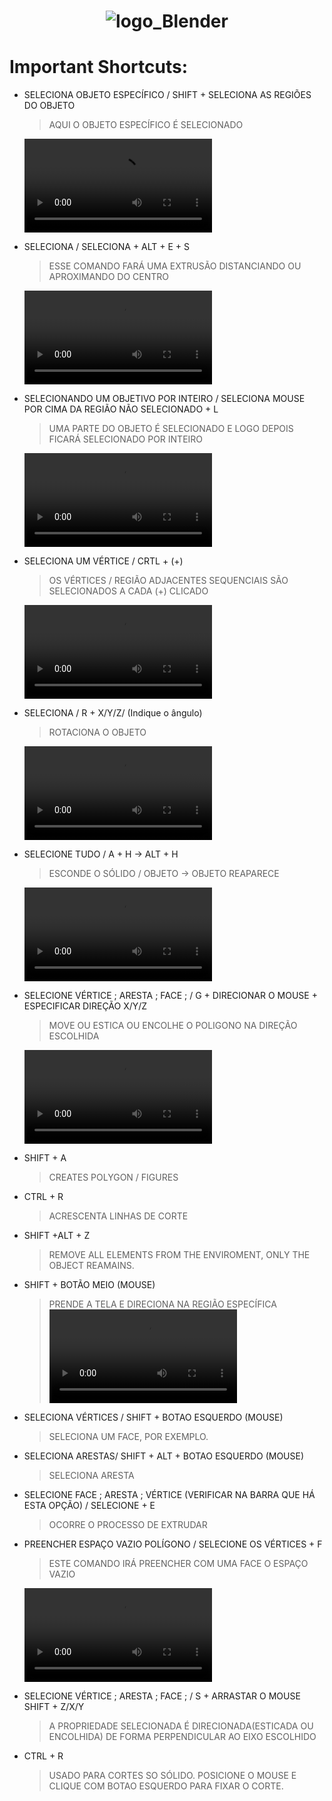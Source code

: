<h1 align="center"><img  alt="logo_Blender"  src="https://user-images.githubusercontent.com/59892368/108612678-aa6fb380-73c9-11eb-8e5c-37e31d7c9256.png"></img> </h1>

<h1> Important Shortcuts: </h1>

<ul>
  
  
   <li>
  SELECIONA OBJETO ESPECÍFICO /  SHIFT + SELECIONA AS REGIÕES DO OBJETO
  
  
  > AQUI O OBJETO ESPECÍFICO É SELECIONADO
  
   <video  alt="gif_"  src="https://user-images.githubusercontent.com/59892368/116322089-b729d280-a791-11eb-80d9-a2a1cace330c.mp4"></video>
  
    

  </li>
  
  
  <li>
  SELECIONA /  SELECIONA + ALT + E + S
    
> ESSE COMANDO FARÁ UMA EXTRUSÃO DISTANCIANDO OU APROXIMANDO DO CENTRO


  <video  alt="gif_"  src="https://user-images.githubusercontent.com/59892368/116324171-040fa800-a796-11eb-9758-9e84f32f2c33.mp4"></video>



  </li>
  
  
   <li>
  SELECIONANDO UM OBJETIVO POR INTEIRO /  SELECIONA   MOUSE POR CIMA DA REGIÃO NÃO SELECIONADO + L
    
> UMA PARTE DO OBJETO É SELECIONADO E LOGO DEPOIS FICARÁ SELECIONADO POR INTEIRO
 
 <video  alt="gif_"  src="https://user-images.githubusercontent.com/59892368/117580382-1363ef00-b0ce-11eb-8d4f-88a29109c8e6.mp4"></video>



  </li>
  
  
  <li>
  SELECIONA UM VÉRTICE /  CRTL + (+)
    
> OS VÉRTICES / REGIÃO ADJACENTES SEQUENCIAIS SÃO SELECIONADOS A CADA (+) CLICADO

 <video  alt="gif_"  src="https://user-images.githubusercontent.com/59892368/117580416-32fb1780-b0ce-11eb-8cc7-52c2bf0ebfb4.mp4"></video>





  </li>
  
   <li>
  SELECIONA /  R + X/Y/Z/  (Indique o ângulo)
    
> ROTACIONA O OBJETO 


  <video  alt="gif_"  src="https://user-images.githubusercontent.com/59892368/117580267-946eb680-b0cd-11eb-849b-550f7ccb49f2.mp4"></video>



  </li>
  
  
  <li>
  SELECIONE TUDO /  A + H   ->   ALT + H
    
> ESCONDE O SÓLIDO / OBJETO  -> OBJETO REAPARECE

<video  alt="gif_"  src="https://user-images.githubusercontent.com/59892368/117581809-17dfd600-b0d5-11eb-9010-7ca89d490b4e.mp4"></video>




  </li>
  
   <li>
  SELECIONE VÉRTICE ; ARESTA ; FACE ;  / G + DIRECIONAR O MOUSE + ESPECIFICAR DIREÇÃO X/Y/Z
    
> MOVE OU ESTICA OU ENCOLHE O POLIGONO NA DIREÇÃO ESCOLHIDA

<video  alt="gif_"  src="https://user-images.githubusercontent.com/59892368/117581314-88d1be80-b0d2-11eb-8bc9-a3f99e0e507e.mp4"></video>

  </li>
  
  
  
  <li>
  SHIFT + A 
    
>CREATES POLYGON / FIGURES
  </li>
  
  

  <li>
   CTRL + R
    
> ACRESCENTA LINHAS DE CORTE
  </li>
  
  
   <li>
  
   SHIFT +ALT + Z
    
>REMOVE ALL ELEMENTS FROM THE ENVIROMENT, ONLY THE OBJECT REAMAINS. 
  </li>
  
  
   <li>
  
   SHIFT + BOTÃO MEIO (MOUSE)
    
> PRENDE A TELA E DIRECIONA NA REGIÃO ESPECÍFICA
<video  alt="gif_"  src="https://user-images.githubusercontent.com/59892368/117581101-7c009b00-b0d1-11eb-9dd9-b6f717b164cc.mp4"></video>

  </li>
  
  
  <li>
  
  SELECIONA VÉRTICES /  SHIFT + BOTAO ESQUERDO (MOUSE) 
    
> SELECIONA UM FACE, POR EXEMPLO.
  </li>
  
   <li>
  
  SELECIONA ARESTAS/  SHIFT + ALT + BOTAO ESQUERDO (MOUSE) 
    
> SELECIONA ARESTA
  </li>
  
  
  
   
  <li>
  
  SELECIONE FACE ; ARESTA ; VÉRTICE (VERIFICAR NA BARRA QUE HÁ ESTA OPÇÃO) / SELECIONE +  E
    
> OCORRE O PROCESSO DE EXTRUDAR
  </li>
  
  <li>
  
  PREENCHER ESPAÇO VAZIO POLÍGONO / SELECIONE OS VÉRTICES + F
    
> ESTE COMANDO IRÁ PREENCHER COM UMA FACE O ESPAÇO VAZIO
 
 <video  alt="gif_"  src="https://user-images.githubusercontent.com/59892368/117580530-b61c6d80-b0ce-11eb-8072-7c9cf782eb2b.mp4"></video>

  </li>
  
  
  <li>
  
  SELECIONE VÉRTICE ; ARESTA ; FACE ;  /  S + ARRASTAR O MOUSE  SHIFT + Z/X/Y
    
> A PROPRIEDADE SELECIONADA É DIRECIONADA(ESTICADA OU ENCOLHIDA) DE FORMA PERPENDICULAR AO EIXO ESCOLHIDO









  </li>
  
  
   <li>
  
   CTRL + R 
    
> USADO PARA CORTES SO SÓLIDO. POSICIONE O MOUSE E CLIQUE COM BOTAO ESQUERDO PARA FIXAR O CORTE.
  </li>
  
 
  
 </ul>
